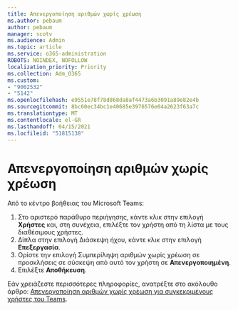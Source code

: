 ```yaml
---
title: Απενεργοποίηση αριθμών χωρίς χρέωση
ms.author: pebaum
author: pebaum
manager: scotv
ms.audience: Admin
ms.topic: article
ms.service: o365-administration
ROBOTS: NOINDEX, NOFOLLOW
localization_priority: Priority
ms.collection: Adm_O365
ms.custom:
- "9002532"
- "5142"
ms.openlocfilehash: e9551e78f78d868da8af4473a6b3091a89e82e4b
ms.sourcegitcommit: 8bc60ec34bc1e40685e3976576e04a2623f63a7c
ms.translationtype: MT
ms.contentlocale: el-GR
ms.lasthandoff: 04/15/2021
ms.locfileid: "51815138"
---
```

# <a name="disabling-toll-free-numbers"></a>Απενεργοποίηση αριθμών χωρίς χρέωση

Από το κέντρο βοήθειας του Microsoft Teams:

1. Στο αριστερό παράθυρο περιήγησης, κάντε κλικ στην επιλογή **Χρήστες** και, στη συνέχεια, επιλέξτε τον χρήστη από τη λίστα με τους διαθέσιμους χρήστες.
2. Δίπλα στην επιλογή Διάσκεψη ήχου, κάντε κλικ στην επιλογή **Επεξεργασία**.
3. Ορίστε την επιλογή Συμπερίληψη αριθμών χωρίς χρέωση σε προσκλήσεις σε σύσκεψη από αυτό τον χρήστη σε **Απενεργοποιημένη**.
4. Επιλέξτε **Αποθήκευση**.

Εάν χρειάζεστε περισσότερες πληροφορίες, ανατρέξτε στο ακόλουθο άρθρο: [Απενεργοποίηση αριθμών χωρίς χρέωση για συγκεκριμένους χρήστες του Teams](https://docs.microsoft.com/microsoftteams/disabling-toll-free-numbers-for-specific-teams-users).
